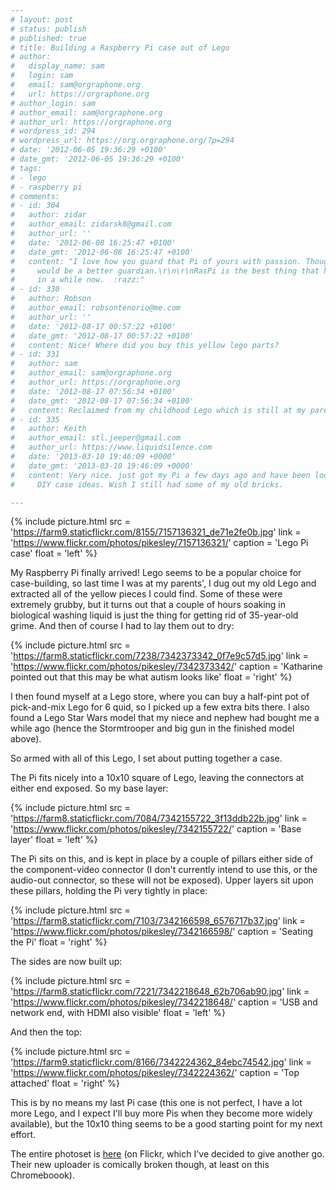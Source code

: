 ```yaml
---
# layout: post
# status: publish
# published: true
# title: Building a Raspberry Pi case out of Lego
# author:
#   display_name: sam
#   login: sam
#   email: sam@orgraphone.org
#   url: https://orgraphone.org
# author_login: sam
# author_email: sam@orgraphone.org
# author_url: https://orgraphone.org
# wordpress_id: 294
# wordpress_url: https://org.orgraphone.org/?p=294
# date: '2012-06-05 19:36:29 +0100'
# date_gmt: '2012-06-05 19:36:29 +0100'
# tags:
# - lego
# - raspberry pi
# comments:
# - id: 304
#   author: zidar
#   author_email: zidarsk8@gmail.com
#   author_url: ''
#   date: '2012-06-08 16:25:47 +0100'
#   date_gmt: '2012-06-08 16:25:47 +0100'
#   content: "I love how you guard that Pi of yours with passion. Though I think a jedi
#     would be a better guardian.\r\n\r\nRasPi is the best thing that happend to legos
#     in a while now.  :razz:"
# - id: 330
#   author: Robson
#   author_email: robsontenorio@me.com
#   author_url: ''
#   date: '2012-08-17 00:57:22 +0100'
#   date_gmt: '2012-08-17 00:57:22 +0100'
#   content: Nice! Where did you buy this yellow lego parts?
# - id: 331
#   author: sam
#   author_email: sam@orgraphone.org
#   author_url: https://orgraphone.org
#   date: '2012-08-17 07:56:34 +0100'
#   date_gmt: '2012-08-17 07:56:34 +0100'
#   content: Reclaimed from my childhood Lego which is still at my parents' house
# - id: 335
#   author: Keith
#   author_email: stl.jeeper@gmail.com
#   author_url: https://www.liquidsilence.com
#   date: '2013-03-10 19:46:09 +0000'
#   date_gmt: '2013-03-10 19:46:09 +0000'
#   content: Very nice. just got my Pi a few days ago and have been looking for some
#     DIY case ideas. Wish I still had some of my old bricks.

---
```


{% include picture.html src = 'https://farm9.staticflickr.com/8155/7157136321_de71e2fe0b.jpg' link = 'https://www.flickr.com/photos/pikesley/7157136321/' caption = 'Lego Pi case' float = 'left' %}

<p>My Raspberry Pi finally arrived! Lego seems to be a popular choice for case-building, so last time I was at my parents', I dug out my old Lego and extracted all of the yellow pieces I could find. Some of these were extremely grubby, but it turns out that a couple of hours soaking in biological washing liquid is just the thing for getting rid of 35-year-old grime. And then of course I had to lay them out to dry:</p>

{% include picture.html src = 'https://farm8.staticflickr.com/7238/7342373342_0f7e9c57d5.jpg' link = 'https://www.flickr.com/photos/pikesley/7342373342/' caption = 'Katharine pointed out that this may be what autism looks like' float = 'right' %}

<p>I then found myself at a Lego store, where you can buy a half-pint pot of pick-and-mix Lego for 6 quid, so I picked up a few extra bits there. I also found a Lego Star Wars model that my niece and nephew had bought me a while ago (hence the Stormtrooper and big gun in the finished model above).</p>
<p>So armed with all of this Lego, I set about putting together a case.</p>
<p>The Pi fits nicely into a 10x10 square of Lego, leaving the connectors at either end exposed. So my base layer:</p>

{% include picture.html src = 'https://farm8.staticflickr.com/7084/7342155722_3f13ddb22b.jpg' link = 'https://www.flickr.com/photos/pikesley/7342155722/' caption = 'Base layer' float = 'left' %}

<p>The Pi sits on this, and is kept in place by a couple of pillars either side of the component-video connector (I don't currently intend to use this, or the audio-out connector, so these will not be exposed). Upper layers sit upon these pillars, holding the Pi very tightly in place:</p>

{% include picture.html src = 'https://farm8.staticflickr.com/7103/7342166598_6576717b37.jpg' link = 'https://www.flickr.com/photos/pikesley/7342166598/' caption = 'Seating the Pi' float = 'right' %}

<p>The sides are now built up:</p>

{% include picture.html src = 'https://farm8.staticflickr.com/7221/7342218648_62b706ab90.jpg' link = 'https://www.flickr.com/photos/pikesley/7342218648/' caption = 'USB and network end, with HDMI also visible' float = 'left' %}

<p>And then the top:</p>

{% include picture.html src = 'https://farm9.staticflickr.com/8166/7342224362_84ebc74542.jpg' link = 'https://www.flickr.com/photos/pikesley/7342224362/' caption = 'Top attached' float = 'right' %}

<p>This is by no means my last Pi case (this one is not perfect, I have a lot more Lego, and I expect I'll buy more Pis when they become more widely available), but the 10x10 thing seems to be a good starting point for my next effort.</p>

<p>The entire photoset is <a title="Photos on Flickr" href="https://www.flickr.com/photos/pikesley/sets/72157629997574737/" target="_blank">here</a> (on Flickr, which I've decided to give another go. Their new uploader is comically broken though, at least on this Chromeboook).</p>
